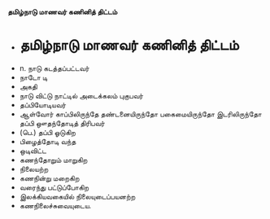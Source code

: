 **தமிழ்நாடு மாணவர் கணினித் திட்டம்**
- # தமிழ்நாடு மாணவர் கணினித் திட்டம்
- n. நாடு கடத்தப்பட்டவர்
- நாடோ டி
- அகதி
- நாடு விட்டு நாட்டில் அடைக்கலம் புகுபவர்
- தப்பியோடியவர்
- ஆள்வோர் காப்பிலிருந்தே தண்டனையிருந்தோ பகைமையிருந்தோ இடரிலிருந்தோ தப்பி ஔதந்தோடித் திரிபவர்
- (பெ.) தப்பி ஓடுகிற
- பிழைத்தோடி வந்த
- ஒடிவிட்ட
- கணந்தோறும் மாறுகிற
- நிலையற்ற
- கணநின்று மறைகிற
- வரைந்து பட்டுப்போகிற
- இலக்கியவகையில் நிலையுடைப்பயனற்ற
- கணநிலைச்சுவையுடைய.

